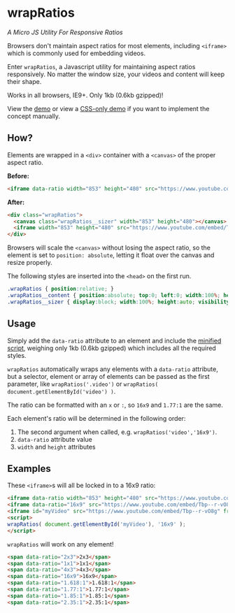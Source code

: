 # wrapRatios
*A Micro JS Utility For Responsive Ratios*
  
Browsers don't maintain aspect ratios for most elements, including `<iframe>` which is commonly used for embedding videos. 

Enter `wrapRatios`, a Javascript utility for maintaining aspect ratios responsively. No matter the window size, your videos and content will keep their shape.

Works in all browsers, IE9+. Only 1kb (0.6kb gzipped)!

View the [demo](http://codepen.io/shshaw/full/BNXWOo) or view a [CSS-only demo](http://codepen.io/shshaw/pen/ZGgXLj) if you want to implement the concept manually.

## How?

Elements are wrapped in a `<div>` container with a `<canvas>` of the proper aspect ratio. 

**Before:**
```html
<iframe data-ratio width="853" height="480" src="https://www.youtube.com/embed/Tbp--r-vO8g" frameborder="0" allowfullscreen></iframe>
```

**After:**

```html
<div class="wrapRatios">
  <canvas class="wrapRatios__sizer" width="853" height="480"></canvas>
  <iframe width="853" height="480" src="https://www.youtube.com/embed/Tbp--r-vO8g" frameborder="0" allowfullscreen="" class=" wrapRatios__content"></iframe>
</div>
```

Browsers will scale the `<canvas>` without losing the aspect ratio, so the element is set to `position: absolute`, letting it float over the canvas and resize properly.

The following styles are inserted into the `<head>` on the first run.

```css
.wrapRatios { position:relative; }
.wrapRatios__content { position:absolute; top:0; left:0; width:100%; height:100%; }
.wrapRatios__sizer { display:block; width:100%; height:auto; visibility:hidden; }
```


## Usage

Simply add the `data-ratio` attribute to an element and include the [minified script](wrapRatios.min.js), weighing only 1kb (0.6kb gzipped) which includes all the required styles.

`wrapRatios` automatically wraps any elements with a `data-ratio` attribute, but a selector, element or array of elements can be passed as the first parameter, like `wrapRatios('.video')` or `wrapRatios( document.getElementById('video') )`.

The ratio can be formatted with an `x` or `:`, so `16x9` and `1.77:1` are the same. 

Each element's ratio will be determined in the following order:

1. The second argument when called, e.g. `wrapRatios('video','16x9')`.
2. `data-ratio` attribute value
3. `width` and `height` attributes

## Examples

These `<iframe>`s will all be locked in to a 16x9 ratio:

```html
<iframe data-ratio width="853" height="480" src="https://www.youtube.com/embed/Tbp--r-vO8g" frameborder="0" allowfullscreen></iframe>
<iframe data-ratio="16x9" src="https://www.youtube.com/embed/Tbp--r-vO8g" frameborder="0" allowfullscreen></iframe>
<iframe id="myVideo" src="https://www.youtube.com/embed/Tbp--r-vO8g" frameborder="0" allowfullscreen></iframe>
<script>
wrapRatios( document.getElementById('myVideo'), '16x9' );
</script>
```

`wrapRatios` will work on any element!

```html
<span data-ratio="2x3">2x3</span>
<span data-ratio="1x1">1x1</span>
<span data-ratio="4x3">4x3</span>
<span data-ratio="16x9">16x9</span>
<span data-ratio="1.618:1">1.618:1</span>
<span data-ratio="1.77:1">1.77:1</span>
<span data-ratio="1.85:1">1.85:1</span>
<span data-ratio="2.35:1">2.35:1</span>
```
